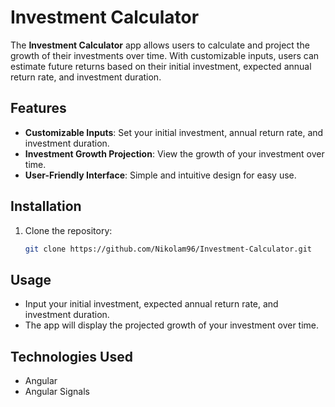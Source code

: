 # Investment Calculator

The **Investment Calculator** app allows users to calculate and project the growth of their investments over time. With customizable inputs, users can estimate future returns based on their initial investment, expected annual return rate, and investment duration.

## Features

- **Customizable Inputs**: Set your initial investment, annual return rate, and investment duration.
- **Investment Growth Projection**: View the growth of your investment over time.
- **User-Friendly Interface**: Simple and intuitive design for easy use.

## Installation

1. Clone the repository:
    ```bash
    git clone https://github.com/Nikolam96/Investment-Calculator.git
    ```

## Usage

- Input your initial investment, expected annual return rate, and investment duration.
- The app will display the projected growth of your investment over time.

## Technologies Used

- Angular
- Angular Signals
